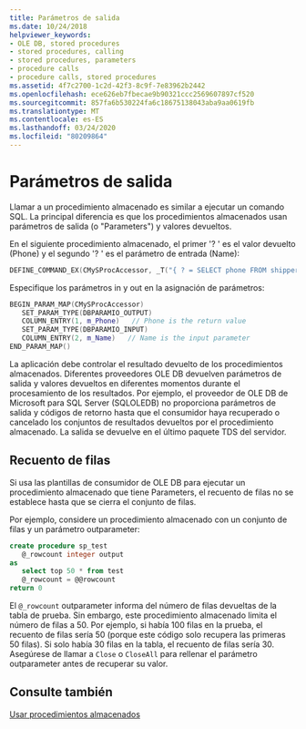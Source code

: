 ```yaml
---
title: Parámetros de salida
ms.date: 10/24/2018
helpviewer_keywords:
- OLE DB, stored procedures
- stored procedures, calling
- stored procedures, parameters
- procedure calls
- procedure calls, stored procedures
ms.assetid: 4f7c2700-1c2d-42f3-8c9f-7e83962b2442
ms.openlocfilehash: ece626eb7fbecae9b90321ccc2569607897cf520
ms.sourcegitcommit: 857fa6b530224fa6c18675138043aba9aa0619fb
ms.translationtype: MT
ms.contentlocale: es-ES
ms.lasthandoff: 03/24/2020
ms.locfileid: "80209864"
---
```

# <a name="output-parameters"></a>Parámetros de salida

Llamar a un procedimiento almacenado es similar a ejecutar un comando SQL. La principal diferencia es que los procedimientos almacenados usan parámetros de salida (o "Parameters") y valores devueltos.

En el siguiente procedimiento almacenado, el primer '? ' es el valor devuelto (Phone) y el segundo '? ' es el parámetro de entrada (Name):

```cpp
DEFINE_COMMAND_EX(CMySProcAccessor, _T("{ ? = SELECT phone FROM shippers WHERE name = ? }"))
```

Especifique los parámetros in y out en la asignación de parámetros:

```cpp
BEGIN_PARAM_MAP(CMySProcAccessor)
   SET_PARAM_TYPE(DBPARAMIO_OUTPUT)
   COLUMN_ENTRY(1, m_Phone)   // Phone is the return value
   SET_PARAM_TYPE(DBPARAMIO_INPUT)
   COLUMN_ENTRY(2, m_Name)   // Name is the input parameter
END_PARAM_MAP()
```

La aplicación debe controlar el resultado devuelto de los procedimientos almacenados. Diferentes proveedores OLE DB devuelven parámetros de salida y valores devueltos en diferentes momentos durante el procesamiento de los resultados. Por ejemplo, el proveedor de OLE DB de Microsoft para SQL Server (SQLOLEDB) no proporciona parámetros de salida y códigos de retorno hasta que el consumidor haya recuperado o cancelado los conjuntos de resultados devueltos por el procedimiento almacenado. La salida se devuelve en el último paquete TDS del servidor.

## <a name="row-count"></a>Recuento de filas

Si usa las plantillas de consumidor de OLE DB para ejecutar un procedimiento almacenado que tiene Parameters, el recuento de filas no se establece hasta que se cierra el conjunto de filas.

Por ejemplo, considere un procedimiento almacenado con un conjunto de filas y un parámetro outparameter:

```sql
create procedure sp_test
   @_rowcount integer output
as
   select top 50 * from test
   @_rowcount = @@rowcount
return 0
```

El `@_rowcount` outparameter informa del número de filas devueltas de la tabla de prueba. Sin embargo, este procedimiento almacenado limita el número de filas a 50. Por ejemplo, si había 100 filas en la prueba, el recuento de filas sería 50 (porque este código solo recupera las primeras 50 filas). Si solo había 30 filas en la tabla, el recuento de filas sería 30. Asegúrese de llamar a `Close` o `CloseAll` para rellenar el parámetro outparameter antes de recuperar su valor.

## <a name="see-also"></a>Consulte también

[Usar procedimientos almacenados](../../data/oledb/using-stored-procedures.md)
